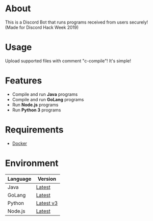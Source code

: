 # About
This is a Discord Bot that runs programs received from users securely!  
(Made for Discord Hack Week 2019)

# Usage
Upload supported files with comment "c-compile"! It's simple!

# Features
* Compile and run **Java** programs
* Compile and run **GoLang** programs
* Run **Node.js** programs
* Run **Python 3** programs

# Requirements
* [Docker](https://www.docker.com/)

# Environment
|Language|Version|
|--|--|
|Java|[Latest](https://hub.docker.com/_/openjdk)|
|GoLang|[Latest](https://hub.docker.com/_/golang)|
|Python|[Latest v3](https://hub.docker.com/_/python)|
|Node.js|[Latest](https://hub.docker.com/_/node)|
